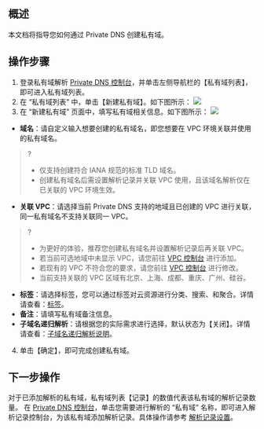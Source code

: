 ## 概述
本文档将指导您如何通过 Private DNS 创建私有域。


## 操作步骤
1. 登录私有域解析 [Private DNS 控制台](https://console.cloud.tencent.com/privatedns/domains)，并单击左侧导航栏的【私有域列表】，即可进入私有域列表。
2. 在 “私有域列表” 中，单击【新建私有域】。如下图所示：
![](https://main.qcloudimg.com/raw/fda429c0062f6ce58b90cb5297604551.png)
3. 在 “新建私有域” 页面中，填写私有域相关信息。如下图所示：
![](https://main.qcloudimg.com/raw/402b8e8dc02c1a937086654393d6bab4.png)
 - **域名**：请自定义输入想要创建的私有域名，即您想要在 VPC 环境关联并使用的私有域名。
>?
>- 仅支持创建符合 IANA 规范的标准 TLD 域名。
>- 创建私有域名后需设置解析记录并关联 VPC 使用，且该域名解析仅在已关联的 VPC 环境生效。
>
 - **关联 VPC**：请选择当前 Private DNS 支持的地域且已创建的 VPC 进行关联，同一私有域名不支持关联同一 VPC。
>?
>- 为更好的体验，推荐您创建私有域名并设置解析记录后再关联 VPC。
>- 若当前可选地域中未显示 VPC，请您前往 [VPC 控制台](https://console.cloud.tencent.com/) 进行添加。
>- 若现有的 VPC 不符合您的要求，请您前往 [VPC 控制台](https://console.cloud.tencent.com/) 进行修改。
>- 当前支持关联的 VPC 区域有北京、上海、成都、重庆、广州、硅谷。
>
 - **标签**：请选择标签，您可以通过标签对云资源进行分类、搜索、和聚合。详情请查看：[标签](https://cloud.tencent.com/document/product/651/13334)。
 - **备注**：请填写私有域备注信息。
 - **子域名递归解析**：请根据您的实际需求进行选择，默认状态为【关闭】。详情请查看：[子域名递归解析说明](https://cloud.tencent.com/document/product/1338/50547)。
4. 单击【确定】，即可完成创建私有域。

## 下一步操作
对于已添加解析的私有域，私有域列表【记录】的数值代表该私有域的解析记录数量。
在 [Private DNS 控制台](https://console.cloud.tencent.com/privatedns/domains)，单击您需要进行解析的 “私有域” 名称，即可进入解析记录控制台，为该私有域添加解析记录。具体操作请参考 [解析记录设置](https://cloud.tencent.com/document/product/1338/50538)。


